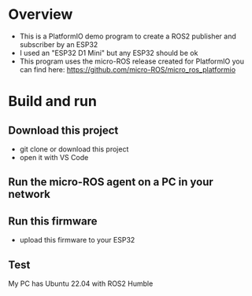 # Overview
* This is a PlatformIO demo program to create a ROS2 publisher and subscriber by an ESP32
* I used an "ESP32 D1 Mini" but any ESP32 should be ok
* This program uses the micro-ROS release created for PlatformIO you can find here: https://github.com/micro-ROS/micro_ros_platformio

# Build and run

## Download this project
* git clone or download this project
* open it with VS Code

## Run the micro-ROS agent on a PC in your network


## Run this firmware
* upload this firmware to your ESP32
 
## Test

My PC has Ubuntu 22.04 with ROS2 Humble


